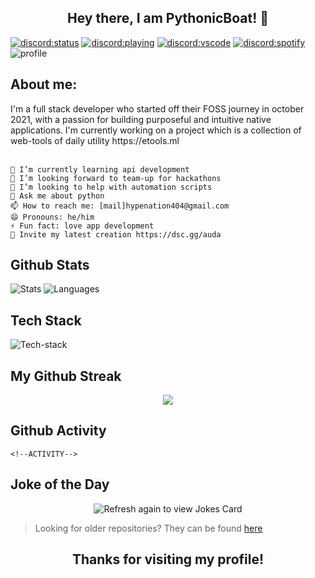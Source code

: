<h2 align='center'>Hey there, I am PythonicBoat! 👋</h2>

[![discord:status](https://dev.discordprofiles.me/badge/status/722343830149398539)](https://discord.com/users/722343830149398539)
[![discord:playing](https://dev.discordprofiles.me/badge/playing/722343830149398539)](https://discord.com/users/722343830149398539)
[![discord:vscode](https://dev.discordprofiles.me/badge/vscode/722343830149398539)](https://discord.com/users/722343830149398539)
[![discord:spotify](https://dev.discordprofiles.me/badge/spotify/722343830149398539)](https://dev.discordprofiles.me/openspotify/722343830149398539)
![profile](https://komarev.com/ghpvc/?username=PythonicBoat)

<h2 align='left'>About me:</h2>
<div>
    I'm a full stack developer who started off their FOSS journey in october 2021, with a passion for building purposeful and intuitive native applications. I'm currently working on a project which is a collection of web-tools of daily utility https://etools.ml
</div>
<br>

```
🔭 I’m currently learning api development
👯 I’m looking forward to team-up for hackathons
🤝 I’m looking to help with automation scripts 
💬 Ask me about python 
📫 How to reach me: [mail]hypenation404@gmail.com
😄 Pronouns: he/him
⚡ Fun fact: love app development
🤖 Invite my latest creation https://dsc.gg/auda
```

## Github Stats

![Stats](https://github-readme-stats.vercel.app/api?username=pythonicboat&theme=radical&show_icons=true)
![Languages](https://github-readme-stats.vercel.app/api/top-langs/?username=pythonicboat&layout=compact)

## Tech Stack

![Tech-stack](https://skillicons.dev/icons?i=python,nodejs,javascript,html,css,electron,mysql,react,bash,nginx)

## My Github Streak
<p align="center">
  <a href="https://github.com/Pythonicboat/github-readme-streak-stats"><img src="https://github-readme-streak-stats.herokuapp.com/?user=pythonicboat#version3"/>
  </a>
</p>

## Github Activity

```
<!--ACTIVITY-->
```

## Joke of the Day

<p align="center">
<img src="https://readme-jokes.vercel.app/api" alt="Refresh again to view Jokes Card" />
</p>

> Looking for older repositories? They can be found [here](https://github.com/pythonicboat-archive)

<h2 align='center'>Thanks for visiting my profile!</h2>

